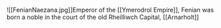 ![[FenianNaezana.jpg]]Emperor of the [[Ymerodrol Empire]], Fenian was born a noble in the court of the old Rheilliwch Capital, [[Arnarholt]]